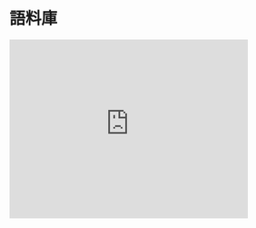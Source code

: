 # 語料庫









<iframe width="420" height="315" src="https://www.youtube.com/embed/6LUjgHPhxRw" frameborder="0" allowfullscreen></iframe>
